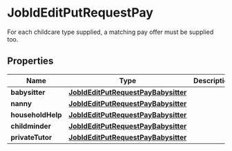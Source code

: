 

# JobIdEditPutRequestPay

For each childcare type supplied, a matching pay offer must be supplied too.

## Properties

| Name | Type | Description | Notes |
|------------ | ------------- | ------------- | -------------|
|**babysitter** | [**JobIdEditPutRequestPayBabysitter**](JobIdEditPutRequestPayBabysitter.md) |  |  [optional] |
|**nanny** | [**JobIdEditPutRequestPayBabysitter**](JobIdEditPutRequestPayBabysitter.md) |  |  [optional] |
|**householdHelp** | [**JobIdEditPutRequestPayBabysitter**](JobIdEditPutRequestPayBabysitter.md) |  |  [optional] |
|**childminder** | [**JobIdEditPutRequestPayBabysitter**](JobIdEditPutRequestPayBabysitter.md) |  |  [optional] |
|**privateTutor** | [**JobIdEditPutRequestPayBabysitter**](JobIdEditPutRequestPayBabysitter.md) |  |  [optional] |



